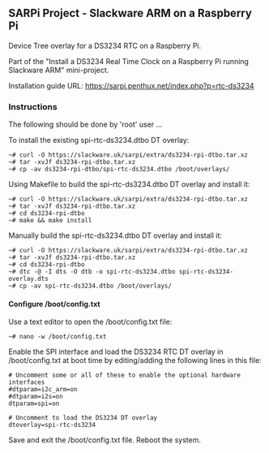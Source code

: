 ## SARPi Project - Slackware ARM on a Raspberry Pi

Device Tree overlay for a DS3234 RTC on a Raspberry Pi.

Part of the "Install a DS3234 Real Time Clock on a Raspberry Pi running Slackware ARM" mini-project.

Installation guide URL: https://sarpi.penthux.net/index.php?p=rtc-ds3234

### Instructions

The following should be done by 'root' user ...

To install the existing spi-rtc-ds3234.dtbo DT overlay:
```
~# curl -O https://slackware.uk/sarpi/extra/ds3234-rpi-dtbo.tar.xz  
~# tar -xvJf ds3234-rpi-dtbo.tar.xz  
~# cp -av ds3234-rpi-dtbo/spi-rtc-ds3234.dtbo /boot/overlays/  
```
Using Makefile to build the spi-rtc-ds3234.dtbo DT overlay and install it:
```
~# curl -O https://slackware.uk/sarpi/extra/ds3234-rpi-dtbo.tar.xz  
~# tar -xvJf ds3234-rpi-dtbo.tar.xz  
~# cd ds3234-rpi-dtbo  
~# make && make install 
```
Manually build the spi-rtc-ds3234.dtbo DT overlay and install it:
```
~# curl -O https://slackware.uk/sarpi/extra/ds3234-rpi-dtbo.tar.xz  
~# tar -xvJf ds3234-rpi-dtbo.tar.xz  
~# cd ds3234-rpi-dtbo  
~# dtc -@ -I dts -O dtb -o spi-rtc-ds3234.dtbo spi-rtc-ds3234-overlay.dts  
~# cp -av spi-rtc-ds3234.dtbo /boot/overlays/  
```
#### Configure /boot/config.txt

Use a text editor to open the /boot/config.txt file:
```
~# nano -w /boot/config.txt 
```
Enable the SPI interface and load the DS3234 RTC DT overlay in /boot/config.txt at boot time by editing/adding the following lines in this file:
```
# Uncomment some or all of these to enable the optional hardware interfaces
#dtparam=i2c_arm=on
#dtparam=i2s=on
dtparam=spi=on

# Uncomment to load the DS3234 DT overlay
dtoverlay=spi-rtc-ds3234 
```
Save and exit the /boot/config.txt file. Reboot the system.

